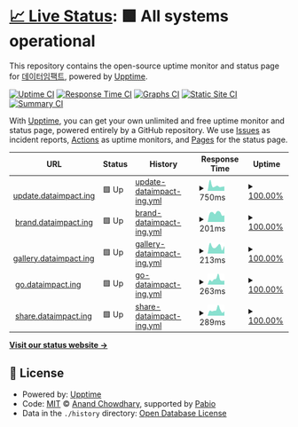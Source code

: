 # [📈 Live Status](https://status.dataimpact.ing): <!--live status--> **🟩 All systems operational**

This repository contains the open-source uptime monitor and status page for [데이터임팩트](https://dataimpact.ing), powered by [Upptime](https://github.com/upptime/upptime).

[![Uptime CI](https://github.com/DATAIMPACTING/status/workflows/Uptime%20CI/badge.svg)](https://github.com/DATAIMPACTING/status/actions?query=workflow%3A%22Uptime+CI%22)
[![Response Time CI](https://github.com/DATAIMPACTING/status/workflows/Response%20Time%20CI/badge.svg)](https://github.com/DATAIMPACTING/status/actions?query=workflow%3A%22Response+Time+CI%22)
[![Graphs CI](https://github.com/DATAIMPACTING/status/workflows/Graphs%20CI/badge.svg)](https://github.com/DATAIMPACTING/status/actions?query=workflow%3A%22Graphs+CI%22)
[![Static Site CI](https://github.com/DATAIMPACTING/status/workflows/Static%20Site%20CI/badge.svg)](https://github.com/DATAIMPACTING/status/actions?query=workflow%3A%22Static+Site+CI%22)
[![Summary CI](https://github.com/DATAIMPACTING/status/workflows/Summary%20CI/badge.svg)](https://github.com/DATAIMPACTING/status/actions?query=workflow%3A%22Summary+CI%22)

With [Upptime](https://upptime.js.org), you can get your own unlimited and free uptime monitor and status page, powered entirely by a GitHub repository. We use [Issues](https://github.com/DATAIMPACTING/status/issues) as incident reports, [Actions](https://github.com/DATAIMPACTING/status/actions) as uptime monitors, and [Pages](https://status.dataimpact.ing) for the status page.

<!--start: status pages-->
<!-- This summary is generated by Upptime (https://github.com/upptime/upptime) -->
<!-- Do not edit this manually, your changes will be overwritten -->
<!-- prettier-ignore -->
| URL | Status | History | Response Time | Uptime |
| --- | ------ | ------- | ------------- | ------ |
| <img alt="" src="https://icons.duckduckgo.com/ip3/update.dataimpact.ing.ico" height="13"> [update.dataimpact.ing](https://update.dataimpact.ing/) | 🟩 Up | [update-dataimpact-ing.yml](https://github.com/DATAIMPACTING/status/commits/HEAD/history/update-dataimpact-ing.yml) | <details><summary><img alt="Response time graph" src="./graphs/update-dataimpact-ing/response-time-week.png" height="20"> 750ms</summary><br><a href="https://status.dataimpact.ing/history/update-dataimpact-ing"><img alt="Response time 883" src="https://img.shields.io/endpoint?url=https%3A%2F%2Fraw.githubusercontent.com%2FDATAIMPACTING%2Fstatus%2FHEAD%2Fapi%2Fupdate-dataimpact-ing%2Fresponse-time.json"></a><br><a href="https://status.dataimpact.ing/history/update-dataimpact-ing"><img alt="24-hour response time 894" src="https://img.shields.io/endpoint?url=https%3A%2F%2Fraw.githubusercontent.com%2FDATAIMPACTING%2Fstatus%2FHEAD%2Fapi%2Fupdate-dataimpact-ing%2Fresponse-time-day.json"></a><br><a href="https://status.dataimpact.ing/history/update-dataimpact-ing"><img alt="7-day response time 750" src="https://img.shields.io/endpoint?url=https%3A%2F%2Fraw.githubusercontent.com%2FDATAIMPACTING%2Fstatus%2FHEAD%2Fapi%2Fupdate-dataimpact-ing%2Fresponse-time-week.json"></a><br><a href="https://status.dataimpact.ing/history/update-dataimpact-ing"><img alt="30-day response time 794" src="https://img.shields.io/endpoint?url=https%3A%2F%2Fraw.githubusercontent.com%2FDATAIMPACTING%2Fstatus%2FHEAD%2Fapi%2Fupdate-dataimpact-ing%2Fresponse-time-month.json"></a><br><a href="https://status.dataimpact.ing/history/update-dataimpact-ing"><img alt="1-year response time 883" src="https://img.shields.io/endpoint?url=https%3A%2F%2Fraw.githubusercontent.com%2FDATAIMPACTING%2Fstatus%2FHEAD%2Fapi%2Fupdate-dataimpact-ing%2Fresponse-time-year.json"></a></details> | <details><summary><a href="https://status.dataimpact.ing/history/update-dataimpact-ing">100.00%</a></summary><a href="https://status.dataimpact.ing/history/update-dataimpact-ing"><img alt="All-time uptime 99.56%" src="https://img.shields.io/endpoint?url=https%3A%2F%2Fraw.githubusercontent.com%2FDATAIMPACTING%2Fstatus%2FHEAD%2Fapi%2Fupdate-dataimpact-ing%2Fuptime.json"></a><br><a href="https://status.dataimpact.ing/history/update-dataimpact-ing"><img alt="24-hour uptime 100.00%" src="https://img.shields.io/endpoint?url=https%3A%2F%2Fraw.githubusercontent.com%2FDATAIMPACTING%2Fstatus%2FHEAD%2Fapi%2Fupdate-dataimpact-ing%2Fuptime-day.json"></a><br><a href="https://status.dataimpact.ing/history/update-dataimpact-ing"><img alt="7-day uptime 100.00%" src="https://img.shields.io/endpoint?url=https%3A%2F%2Fraw.githubusercontent.com%2FDATAIMPACTING%2Fstatus%2FHEAD%2Fapi%2Fupdate-dataimpact-ing%2Fuptime-week.json"></a><br><a href="https://status.dataimpact.ing/history/update-dataimpact-ing"><img alt="30-day uptime 100.00%" src="https://img.shields.io/endpoint?url=https%3A%2F%2Fraw.githubusercontent.com%2FDATAIMPACTING%2Fstatus%2FHEAD%2Fapi%2Fupdate-dataimpact-ing%2Fuptime-month.json"></a><br><a href="https://status.dataimpact.ing/history/update-dataimpact-ing"><img alt="1-year uptime 99.56%" src="https://img.shields.io/endpoint?url=https%3A%2F%2Fraw.githubusercontent.com%2FDATAIMPACTING%2Fstatus%2FHEAD%2Fapi%2Fupdate-dataimpact-ing%2Fuptime-year.json"></a></details>
| <img alt="" src="https://icons.duckduckgo.com/ip3/brand.dataimpact.ing.ico" height="13"> [brand.dataimpact.ing](https://brand.dataimpact.ing/) | 🟩 Up | [brand-dataimpact-ing.yml](https://github.com/DATAIMPACTING/status/commits/HEAD/history/brand-dataimpact-ing.yml) | <details><summary><img alt="Response time graph" src="./graphs/brand-dataimpact-ing/response-time-week.png" height="20"> 201ms</summary><br><a href="https://status.dataimpact.ing/history/brand-dataimpact-ing"><img alt="Response time 200" src="https://img.shields.io/endpoint?url=https%3A%2F%2Fraw.githubusercontent.com%2FDATAIMPACTING%2Fstatus%2FHEAD%2Fapi%2Fbrand-dataimpact-ing%2Fresponse-time.json"></a><br><a href="https://status.dataimpact.ing/history/brand-dataimpact-ing"><img alt="24-hour response time 253" src="https://img.shields.io/endpoint?url=https%3A%2F%2Fraw.githubusercontent.com%2FDATAIMPACTING%2Fstatus%2FHEAD%2Fapi%2Fbrand-dataimpact-ing%2Fresponse-time-day.json"></a><br><a href="https://status.dataimpact.ing/history/brand-dataimpact-ing"><img alt="7-day response time 201" src="https://img.shields.io/endpoint?url=https%3A%2F%2Fraw.githubusercontent.com%2FDATAIMPACTING%2Fstatus%2FHEAD%2Fapi%2Fbrand-dataimpact-ing%2Fresponse-time-week.json"></a><br><a href="https://status.dataimpact.ing/history/brand-dataimpact-ing"><img alt="30-day response time 211" src="https://img.shields.io/endpoint?url=https%3A%2F%2Fraw.githubusercontent.com%2FDATAIMPACTING%2Fstatus%2FHEAD%2Fapi%2Fbrand-dataimpact-ing%2Fresponse-time-month.json"></a><br><a href="https://status.dataimpact.ing/history/brand-dataimpact-ing"><img alt="1-year response time 200" src="https://img.shields.io/endpoint?url=https%3A%2F%2Fraw.githubusercontent.com%2FDATAIMPACTING%2Fstatus%2FHEAD%2Fapi%2Fbrand-dataimpact-ing%2Fresponse-time-year.json"></a></details> | <details><summary><a href="https://status.dataimpact.ing/history/brand-dataimpact-ing">100.00%</a></summary><a href="https://status.dataimpact.ing/history/brand-dataimpact-ing"><img alt="All-time uptime 99.59%" src="https://img.shields.io/endpoint?url=https%3A%2F%2Fraw.githubusercontent.com%2FDATAIMPACTING%2Fstatus%2FHEAD%2Fapi%2Fbrand-dataimpact-ing%2Fuptime.json"></a><br><a href="https://status.dataimpact.ing/history/brand-dataimpact-ing"><img alt="24-hour uptime 100.00%" src="https://img.shields.io/endpoint?url=https%3A%2F%2Fraw.githubusercontent.com%2FDATAIMPACTING%2Fstatus%2FHEAD%2Fapi%2Fbrand-dataimpact-ing%2Fuptime-day.json"></a><br><a href="https://status.dataimpact.ing/history/brand-dataimpact-ing"><img alt="7-day uptime 100.00%" src="https://img.shields.io/endpoint?url=https%3A%2F%2Fraw.githubusercontent.com%2FDATAIMPACTING%2Fstatus%2FHEAD%2Fapi%2Fbrand-dataimpact-ing%2Fuptime-week.json"></a><br><a href="https://status.dataimpact.ing/history/brand-dataimpact-ing"><img alt="30-day uptime 100.00%" src="https://img.shields.io/endpoint?url=https%3A%2F%2Fraw.githubusercontent.com%2FDATAIMPACTING%2Fstatus%2FHEAD%2Fapi%2Fbrand-dataimpact-ing%2Fuptime-month.json"></a><br><a href="https://status.dataimpact.ing/history/brand-dataimpact-ing"><img alt="1-year uptime 99.59%" src="https://img.shields.io/endpoint?url=https%3A%2F%2Fraw.githubusercontent.com%2FDATAIMPACTING%2Fstatus%2FHEAD%2Fapi%2Fbrand-dataimpact-ing%2Fuptime-year.json"></a></details>
| <img alt="" src="https://icons.duckduckgo.com/ip3/gallery.dataimpact.ing.ico" height="13"> [gallery.dataimpact.ing](https://gallery.dataimpact.ing/) | 🟩 Up | [gallery-dataimpact-ing.yml](https://github.com/DATAIMPACTING/status/commits/HEAD/history/gallery-dataimpact-ing.yml) | <details><summary><img alt="Response time graph" src="./graphs/gallery-dataimpact-ing/response-time-week.png" height="20"> 213ms</summary><br><a href="https://status.dataimpact.ing/history/gallery-dataimpact-ing"><img alt="Response time 193" src="https://img.shields.io/endpoint?url=https%3A%2F%2Fraw.githubusercontent.com%2FDATAIMPACTING%2Fstatus%2FHEAD%2Fapi%2Fgallery-dataimpact-ing%2Fresponse-time.json"></a><br><a href="https://status.dataimpact.ing/history/gallery-dataimpact-ing"><img alt="24-hour response time 296" src="https://img.shields.io/endpoint?url=https%3A%2F%2Fraw.githubusercontent.com%2FDATAIMPACTING%2Fstatus%2FHEAD%2Fapi%2Fgallery-dataimpact-ing%2Fresponse-time-day.json"></a><br><a href="https://status.dataimpact.ing/history/gallery-dataimpact-ing"><img alt="7-day response time 213" src="https://img.shields.io/endpoint?url=https%3A%2F%2Fraw.githubusercontent.com%2FDATAIMPACTING%2Fstatus%2FHEAD%2Fapi%2Fgallery-dataimpact-ing%2Fresponse-time-week.json"></a><br><a href="https://status.dataimpact.ing/history/gallery-dataimpact-ing"><img alt="30-day response time 208" src="https://img.shields.io/endpoint?url=https%3A%2F%2Fraw.githubusercontent.com%2FDATAIMPACTING%2Fstatus%2FHEAD%2Fapi%2Fgallery-dataimpact-ing%2Fresponse-time-month.json"></a><br><a href="https://status.dataimpact.ing/history/gallery-dataimpact-ing"><img alt="1-year response time 193" src="https://img.shields.io/endpoint?url=https%3A%2F%2Fraw.githubusercontent.com%2FDATAIMPACTING%2Fstatus%2FHEAD%2Fapi%2Fgallery-dataimpact-ing%2Fresponse-time-year.json"></a></details> | <details><summary><a href="https://status.dataimpact.ing/history/gallery-dataimpact-ing">100.00%</a></summary><a href="https://status.dataimpact.ing/history/gallery-dataimpact-ing"><img alt="All-time uptime 99.59%" src="https://img.shields.io/endpoint?url=https%3A%2F%2Fraw.githubusercontent.com%2FDATAIMPACTING%2Fstatus%2FHEAD%2Fapi%2Fgallery-dataimpact-ing%2Fuptime.json"></a><br><a href="https://status.dataimpact.ing/history/gallery-dataimpact-ing"><img alt="24-hour uptime 100.00%" src="https://img.shields.io/endpoint?url=https%3A%2F%2Fraw.githubusercontent.com%2FDATAIMPACTING%2Fstatus%2FHEAD%2Fapi%2Fgallery-dataimpact-ing%2Fuptime-day.json"></a><br><a href="https://status.dataimpact.ing/history/gallery-dataimpact-ing"><img alt="7-day uptime 100.00%" src="https://img.shields.io/endpoint?url=https%3A%2F%2Fraw.githubusercontent.com%2FDATAIMPACTING%2Fstatus%2FHEAD%2Fapi%2Fgallery-dataimpact-ing%2Fuptime-week.json"></a><br><a href="https://status.dataimpact.ing/history/gallery-dataimpact-ing"><img alt="30-day uptime 100.00%" src="https://img.shields.io/endpoint?url=https%3A%2F%2Fraw.githubusercontent.com%2FDATAIMPACTING%2Fstatus%2FHEAD%2Fapi%2Fgallery-dataimpact-ing%2Fuptime-month.json"></a><br><a href="https://status.dataimpact.ing/history/gallery-dataimpact-ing"><img alt="1-year uptime 99.59%" src="https://img.shields.io/endpoint?url=https%3A%2F%2Fraw.githubusercontent.com%2FDATAIMPACTING%2Fstatus%2FHEAD%2Fapi%2Fgallery-dataimpact-ing%2Fuptime-year.json"></a></details>
| <img alt="" src="https://icons.duckduckgo.com/ip3/go.dataimpact.ing.ico" height="13"> [go.dataimpact.ing](https://go.dataimpact.ing/) | 🟩 Up | [go-dataimpact-ing.yml](https://github.com/DATAIMPACTING/status/commits/HEAD/history/go-dataimpact-ing.yml) | <details><summary><img alt="Response time graph" src="./graphs/go-dataimpact-ing/response-time-week.png" height="20"> 263ms</summary><br><a href="https://status.dataimpact.ing/history/go-dataimpact-ing"><img alt="Response time 517" src="https://img.shields.io/endpoint?url=https%3A%2F%2Fraw.githubusercontent.com%2FDATAIMPACTING%2Fstatus%2FHEAD%2Fapi%2Fgo-dataimpact-ing%2Fresponse-time.json"></a><br><a href="https://status.dataimpact.ing/history/go-dataimpact-ing"><img alt="24-hour response time 300" src="https://img.shields.io/endpoint?url=https%3A%2F%2Fraw.githubusercontent.com%2FDATAIMPACTING%2Fstatus%2FHEAD%2Fapi%2Fgo-dataimpact-ing%2Fresponse-time-day.json"></a><br><a href="https://status.dataimpact.ing/history/go-dataimpact-ing"><img alt="7-day response time 263" src="https://img.shields.io/endpoint?url=https%3A%2F%2Fraw.githubusercontent.com%2FDATAIMPACTING%2Fstatus%2FHEAD%2Fapi%2Fgo-dataimpact-ing%2Fresponse-time-week.json"></a><br><a href="https://status.dataimpact.ing/history/go-dataimpact-ing"><img alt="30-day response time 322" src="https://img.shields.io/endpoint?url=https%3A%2F%2Fraw.githubusercontent.com%2FDATAIMPACTING%2Fstatus%2FHEAD%2Fapi%2Fgo-dataimpact-ing%2Fresponse-time-month.json"></a><br><a href="https://status.dataimpact.ing/history/go-dataimpact-ing"><img alt="1-year response time 517" src="https://img.shields.io/endpoint?url=https%3A%2F%2Fraw.githubusercontent.com%2FDATAIMPACTING%2Fstatus%2FHEAD%2Fapi%2Fgo-dataimpact-ing%2Fresponse-time-year.json"></a></details> | <details><summary><a href="https://status.dataimpact.ing/history/go-dataimpact-ing">100.00%</a></summary><a href="https://status.dataimpact.ing/history/go-dataimpact-ing"><img alt="All-time uptime 99.59%" src="https://img.shields.io/endpoint?url=https%3A%2F%2Fraw.githubusercontent.com%2FDATAIMPACTING%2Fstatus%2FHEAD%2Fapi%2Fgo-dataimpact-ing%2Fuptime.json"></a><br><a href="https://status.dataimpact.ing/history/go-dataimpact-ing"><img alt="24-hour uptime 100.00%" src="https://img.shields.io/endpoint?url=https%3A%2F%2Fraw.githubusercontent.com%2FDATAIMPACTING%2Fstatus%2FHEAD%2Fapi%2Fgo-dataimpact-ing%2Fuptime-day.json"></a><br><a href="https://status.dataimpact.ing/history/go-dataimpact-ing"><img alt="7-day uptime 100.00%" src="https://img.shields.io/endpoint?url=https%3A%2F%2Fraw.githubusercontent.com%2FDATAIMPACTING%2Fstatus%2FHEAD%2Fapi%2Fgo-dataimpact-ing%2Fuptime-week.json"></a><br><a href="https://status.dataimpact.ing/history/go-dataimpact-ing"><img alt="30-day uptime 100.00%" src="https://img.shields.io/endpoint?url=https%3A%2F%2Fraw.githubusercontent.com%2FDATAIMPACTING%2Fstatus%2FHEAD%2Fapi%2Fgo-dataimpact-ing%2Fuptime-month.json"></a><br><a href="https://status.dataimpact.ing/history/go-dataimpact-ing"><img alt="1-year uptime 99.59%" src="https://img.shields.io/endpoint?url=https%3A%2F%2Fraw.githubusercontent.com%2FDATAIMPACTING%2Fstatus%2FHEAD%2Fapi%2Fgo-dataimpact-ing%2Fuptime-year.json"></a></details>
| <img alt="" src="https://icons.duckduckgo.com/ip3/share.dataimpact.ing.ico" height="13"> [share.dataimpact.ing](https://share.dataimpact.ing/) | 🟩 Up | [share-dataimpact-ing.yml](https://github.com/DATAIMPACTING/status/commits/HEAD/history/share-dataimpact-ing.yml) | <details><summary><img alt="Response time graph" src="./graphs/share-dataimpact-ing/response-time-week.png" height="20"> 289ms</summary><br><a href="https://status.dataimpact.ing/history/share-dataimpact-ing"><img alt="Response time 462" src="https://img.shields.io/endpoint?url=https%3A%2F%2Fraw.githubusercontent.com%2FDATAIMPACTING%2Fstatus%2FHEAD%2Fapi%2Fshare-dataimpact-ing%2Fresponse-time.json"></a><br><a href="https://status.dataimpact.ing/history/share-dataimpact-ing"><img alt="24-hour response time 340" src="https://img.shields.io/endpoint?url=https%3A%2F%2Fraw.githubusercontent.com%2FDATAIMPACTING%2Fstatus%2FHEAD%2Fapi%2Fshare-dataimpact-ing%2Fresponse-time-day.json"></a><br><a href="https://status.dataimpact.ing/history/share-dataimpact-ing"><img alt="7-day response time 289" src="https://img.shields.io/endpoint?url=https%3A%2F%2Fraw.githubusercontent.com%2FDATAIMPACTING%2Fstatus%2FHEAD%2Fapi%2Fshare-dataimpact-ing%2Fresponse-time-week.json"></a><br><a href="https://status.dataimpact.ing/history/share-dataimpact-ing"><img alt="30-day response time 322" src="https://img.shields.io/endpoint?url=https%3A%2F%2Fraw.githubusercontent.com%2FDATAIMPACTING%2Fstatus%2FHEAD%2Fapi%2Fshare-dataimpact-ing%2Fresponse-time-month.json"></a><br><a href="https://status.dataimpact.ing/history/share-dataimpact-ing"><img alt="1-year response time 462" src="https://img.shields.io/endpoint?url=https%3A%2F%2Fraw.githubusercontent.com%2FDATAIMPACTING%2Fstatus%2FHEAD%2Fapi%2Fshare-dataimpact-ing%2Fresponse-time-year.json"></a></details> | <details><summary><a href="https://status.dataimpact.ing/history/share-dataimpact-ing">100.00%</a></summary><a href="https://status.dataimpact.ing/history/share-dataimpact-ing"><img alt="All-time uptime 99.59%" src="https://img.shields.io/endpoint?url=https%3A%2F%2Fraw.githubusercontent.com%2FDATAIMPACTING%2Fstatus%2FHEAD%2Fapi%2Fshare-dataimpact-ing%2Fuptime.json"></a><br><a href="https://status.dataimpact.ing/history/share-dataimpact-ing"><img alt="24-hour uptime 100.00%" src="https://img.shields.io/endpoint?url=https%3A%2F%2Fraw.githubusercontent.com%2FDATAIMPACTING%2Fstatus%2FHEAD%2Fapi%2Fshare-dataimpact-ing%2Fuptime-day.json"></a><br><a href="https://status.dataimpact.ing/history/share-dataimpact-ing"><img alt="7-day uptime 100.00%" src="https://img.shields.io/endpoint?url=https%3A%2F%2Fraw.githubusercontent.com%2FDATAIMPACTING%2Fstatus%2FHEAD%2Fapi%2Fshare-dataimpact-ing%2Fuptime-week.json"></a><br><a href="https://status.dataimpact.ing/history/share-dataimpact-ing"><img alt="30-day uptime 100.00%" src="https://img.shields.io/endpoint?url=https%3A%2F%2Fraw.githubusercontent.com%2FDATAIMPACTING%2Fstatus%2FHEAD%2Fapi%2Fshare-dataimpact-ing%2Fuptime-month.json"></a><br><a href="https://status.dataimpact.ing/history/share-dataimpact-ing"><img alt="1-year uptime 99.59%" src="https://img.shields.io/endpoint?url=https%3A%2F%2Fraw.githubusercontent.com%2FDATAIMPACTING%2Fstatus%2FHEAD%2Fapi%2Fshare-dataimpact-ing%2Fuptime-year.json"></a></details>

<!--end: status pages-->

[**Visit our status website →**](https://status.dataimpact.ing)

## 📄 License

- Powered by: [Upptime](https://github.com/upptime/upptime)
- Code: [MIT](./LICENSE) © [Anand Chowdhary](https://anandchowdhary.com), supported by [Pabio](https://pabio.com)
- Data in the `./history` directory: [Open Database License](https://opendatacommons.org/licenses/odbl/1-0/)

